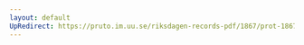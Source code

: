 ```yaml
---
layout: default
UpRedirect: https://pruto.im.uu.se/riksdagen-records-pdf/1867/prot-1867--ak--307/prot-1867--ak--307_000.pdf
---
```

